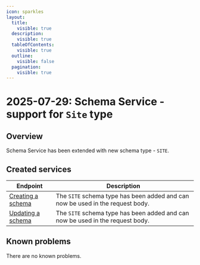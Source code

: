 ```yaml
---
icon: sparkles
layout:
  title:
    visible: true
  description:
    visible: true
  tableOfContents:
    visible: true
  outline:
    visible: false
  pagination:
    visible: true
---
```


# 2025-07-29: Schema Service - support for `Site` type

## Overview

Schema Service has been extended with new schema type - `SITE`.

## Created services

| Endpoint                                                                                                                                                      | Description                                                                    |
|---------------------------------------------------------------------------------------------------------------------------------------------------------------|--------------------------------------------------------------------------------|
| [Creating a schema](https://developer.emporix.io/api-references/api-guides-and-references/utilities/schema/api-reference/schema#post-schema-tenant-schemas)   | The `SITE` schema type has been added and can now be used in the request body. |
| [Updating a schema](https://developer.emporix.io/api-references/api-guides-and-references/utilities/schema/api-reference/schema#put-schema-tenant-schemas-id) | The `SITE` schema type has been added and can now be used in the request body. |

## Known problems

There are no known problems.
